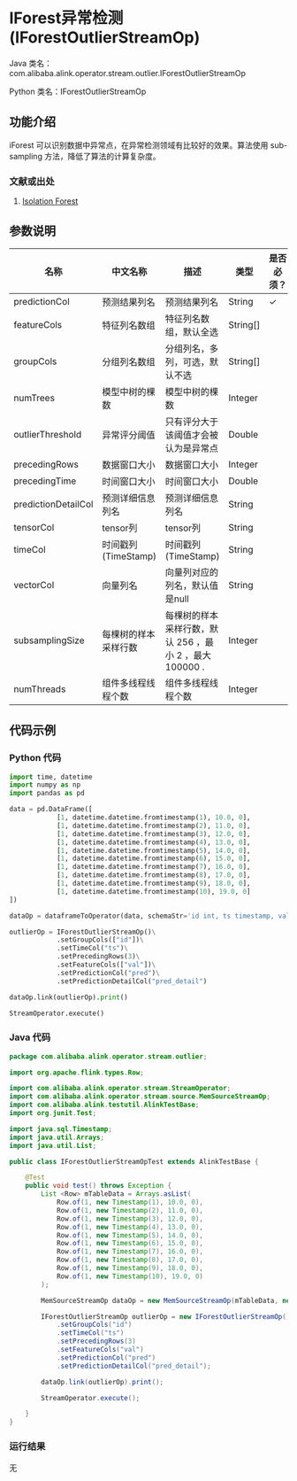 # IForest异常检测 (IForestOutlierStreamOp)
Java 类名：com.alibaba.alink.operator.stream.outlier.IForestOutlierStreamOp

Python 类名：IForestOutlierStreamOp


## 功能介绍
iForest 可以识别数据中异常点，在异常检测领域有比较好的效果。算法使用 sub-sampling 方法，降低了算法的计算复杂度。

### 文献或出处
1. [Isolation Forest](https://cs.nju.edu.cn/zhouzh/zhouzh.files/publication/icdm08b.pdf?q=isolation-forest)

## 参数说明

| 名称 | 中文名称 | 描述 | 类型 | 是否必须？ | 默认值 |
| --- | --- | --- | --- | --- | --- |
| predictionCol | 预测结果列名 | 预测结果列名 | String | ✓ |  |
| featureCols | 特征列名数组 | 特征列名数组，默认全选 | String[] |  | null |
| groupCols | 分组列名数组 | 分组列名，多列，可选，默认不选 | String[] |  | null |
| numTrees | 模型中树的棵数 | 模型中树的棵数 | Integer |  | 100 |
| outlierThreshold | 异常评分阈值 | 只有评分大于该阈值才会被认为是异常点 | Double |  |  |
| precedingRows | 数据窗口大小 | 数据窗口大小 | Integer |  | null |
| precedingTime | 时间窗口大小 | 时间窗口大小 | Double |  | null |
| predictionDetailCol | 预测详细信息列名 | 预测详细信息列名 | String |  |  |
| tensorCol | tensor列 | tensor列 | String |  | null |
| timeCol | 时间戳列(TimeStamp) | 时间戳列(TimeStamp) | String |  | null |
| vectorCol | 向量列名 | 向量列对应的列名，默认值是null | String |  | null |
| subsamplingSize | 每棵树的样本采样行数 | 每棵树的样本采样行数，默认 256 ，最小 2 ，最大 100000 . | Integer |  | 256 |
| numThreads | 组件多线程线程个数 | 组件多线程线程个数 | Integer |  | 1 |

## 代码示例

### Python 代码

```python
import time, datetime
import numpy as np
import pandas as pd

data = pd.DataFrame([
			[1, datetime.datetime.fromtimestamp(1), 10.0, 0],
			[1, datetime.datetime.fromtimestamp(2), 11.0, 0],
			[1, datetime.datetime.fromtimestamp(3), 12.0, 0],
			[1, datetime.datetime.fromtimestamp(4), 13.0, 0],
			[1, datetime.datetime.fromtimestamp(5), 14.0, 0],
			[1, datetime.datetime.fromtimestamp(6), 15.0, 0],
			[1, datetime.datetime.fromtimestamp(7), 16.0, 0],
			[1, datetime.datetime.fromtimestamp(8), 17.0, 0],
			[1, datetime.datetime.fromtimestamp(9), 18.0, 0],
			[1, datetime.datetime.fromtimestamp(10), 19.0, 0]
])

dataOp = dataframeToOperator(data, schemaStr='id int, ts timestamp, val double, label int', op_type='stream')

outlierOp = IForestOutlierStreamOp()\
			.setGroupCols(["id"])\
			.setTimeCol("ts")\
			.setPrecedingRows(3)\
			.setFeatureCols(["val"])\
			.setPredictionCol("pred")\
			.setPredictionDetailCol("pred_detail")

dataOp.link(outlierOp).print()

StreamOperator.execute()
```

### Java 代码

```java
package com.alibaba.alink.operator.stream.outlier;

import org.apache.flink.types.Row;

import com.alibaba.alink.operator.stream.StreamOperator;
import com.alibaba.alink.operator.stream.source.MemSourceStreamOp;
import com.alibaba.alink.testutil.AlinkTestBase;
import org.junit.Test;

import java.sql.Timestamp;
import java.util.Arrays;
import java.util.List;

public class IForestOutlierStreamOpTest extends AlinkTestBase {

	@Test
	public void test() throws Exception {
		List <Row> mTableData = Arrays.asList(
			Row.of(1, new Timestamp(1), 10.0, 0),
			Row.of(1, new Timestamp(2), 11.0, 0),
			Row.of(1, new Timestamp(3), 12.0, 0),
			Row.of(1, new Timestamp(4), 13.0, 0),
			Row.of(1, new Timestamp(5), 14.0, 0),
			Row.of(1, new Timestamp(6), 15.0, 0),
			Row.of(1, new Timestamp(7), 16.0, 0),
			Row.of(1, new Timestamp(8), 17.0, 0),
			Row.of(1, new Timestamp(9), 18.0, 0),
			Row.of(1, new Timestamp(10), 19.0, 0)
		);

		MemSourceStreamOp dataOp = new MemSourceStreamOp(mTableData, new String[] {"id", "ts", "val", "label"});

		IForestOutlierStreamOp outlierOp = new IForestOutlierStreamOp()
			.setGroupCols("id")
			.setTimeCol("ts")
			.setPrecedingRows(3)
			.setFeatureCols("val")
			.setPredictionCol("pred")
			.setPredictionDetailCol("pred_detail");

		dataOp.link(outlierOp).print();

		StreamOperator.execute();

	}
}

```

### 运行结果

无
